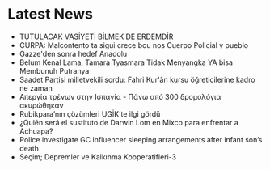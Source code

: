 # Latest News
-  TUTULACAK VASİYETİ BİLMEK DE ERDEMDİR
-  CURPA: Malcontento ta sigui crece bou nos Cuerpo Policial y pueblo
-  Gazze'den sonra hedef Anadolu
-  Belum Kenal Lama, Tamara Tyasmara Tidak Menyangka YA bisa Membunuh Putranya
-  Saadet Partisi milletvekili sordu: Fahri Kur'ân kursu öğreticilerine kadro ne zaman
-  Απεργία τρένων στην Ισπανία - Πάνω από 300 δρομολόγια ακυρώθηκαν
-  Rubikpara’nın çözümleri UGİK’te ilgi gördü
-  ¿Quién será el sustituto de Darwin Lom en Mixco para enfrentar a Achuapa?
-  Police investigate GC influencer sleeping arrangements after infant son’s death
-  Seçim; Depremler ve Kalkınma Kooperatifleri-3
